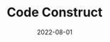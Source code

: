 ---
title: Code Construct
image: codeconstruct.png
country: Australia
link: https://www.codeconstruct.com.au
level: silver
joined: 2020
date: 2022-08-01
draft: false
---